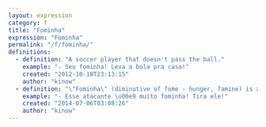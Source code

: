 ```yaml
---
layout: expression
category: f
title: "Fominha"
expression: "Fominha"
permalink: "/f/fominha/"
definitions:
  - definition: "A soccer player that doesn't pass the ball."
    example: "- Seu fominha! Leva a bola pra casa!"
    created: "2012-10-18T23:13:15"
    author: "kinow"
  - definition: "\"Fominha\" (diminutive of fome - hunger, famine) is a player that is hogging the ball, also known as glory hunter."
    example: "- Esse atacante \u00e9 muito fominha! Tira ele!"
    created: "2014-07-06T03:08:26"
    author: "kinow"
---
```

